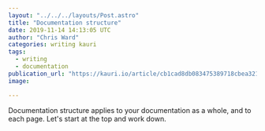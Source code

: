 ```yaml
---
layout: "../../../layouts/Post.astro"
title: "Documentation structure"
date: 2019-11-14 14:13:05 UTC
author: "Chris Ward"
categories: writing kauri
tags: 
  - writing
  - documentation
publication_url: "https://kauri.io/article/cb1cad8db083475389718cbea3217db2"
image:

---
```

Documentation structure applies to your documentation as a whole, and to each page. Let's start at the top and work down.


